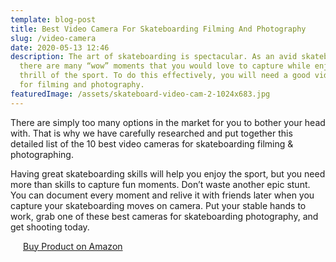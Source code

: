 ```yaml
---
template: blog-post
title: Best Video Camera For Skateboarding Filming And Photography
slug: /video-camera
date: 2020-05-13 12:46
description: The art of skateboarding is spectacular. As an avid skateboarder,
  there are many “wow” moments that you would love to capture while enjoying the
  thrill of the sport. To do this effectively, you will need a good video camera
  for filming and photography.
featuredImage: /assets/skateboard-video-cam-2-1024x683.jpg
---
```

There are simply too many options in the market for you to bother your head with. That is why we have carefully researched and put together this detailed list of the 10 best video cameras for skateboarding filming & photographing.

Having great skateboarding skills will help you enjoy the sport, but you need more than skills to capture fun moments. Don’t waste another epic stunt. You can document every moment and relive it with friends later when you capture your skateboarding moves on camera. Put your stable hands to work, grab one of these best cameras for skateboarding photography, and get shooting today.

<HTML>
<head>
 <link rel="stylesheet" href="https://maxcdn.bootstrapcdn.com/bootstrap/3.4.1/css/bootstrap.min.css">
 <script src="https://ajax.googleapis.com/ajax/libs/jquery/3.5.1/jquery.min.js"></script>
 <script src="https://maxcdn.bootstrapcdn.com/bootstrap/3.4.1/js/bootstrap.min.js"></script>
  </head>
  <body>
 <a href="https://www.amazon.com/Camcorder-KOT-Powerful-Microphone-Vlogging/dp/B07V5RHK9Z/ref=sr_1_3?dchild=1&keywords=Actinow+Video+Camera+4K+Camcorder&qid=1605955691&sr=8-3" class="btn btn-warning btn-block" style="margin:20px;" role="button">Buy Product on Amazon</a>

  </body>
</html>